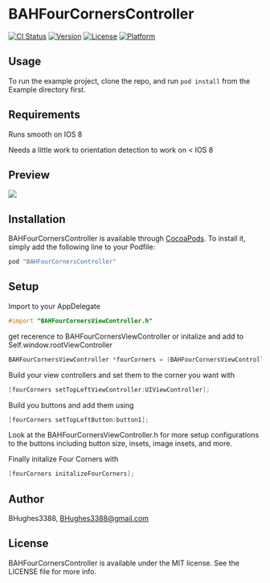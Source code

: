 # BAHFourCornersController

[![CI Status](http://img.shields.io/travis/BHughes3388/BAHFourCornersController.svg?style=flat)](https://travis-ci.org/BHughes3388/BAHFourCornersController)
[![Version](https://img.shields.io/cocoapods/v/BAHFourCornersController.svg?style=flat)](http://cocoapods.org/pods/BAHFourCornersController)
[![License](https://img.shields.io/cocoapods/l/BAHFourCornersController.svg?style=flat)](http://cocoapods.org/pods/BAHFourCornersController)
[![Platform](https://img.shields.io/cocoapods/p/BAHFourCornersController.svg?style=flat)](http://cocoapods.org/pods/BAHFourCornersController)

## Usage

To run the example project, clone the repo, and run `pod install` from the Example directory first.

## Requirements

Runs smooth on IOS 8

Needs a little work to orientation detection to work on < IOS 8

## Preview

![](http://img.photobucket.com/albums/v235/rx7anator/Mobile%20Applications/4695aaf3-09b8-43e0-ba3f-490ba26918b0_zpszoe2ncbi.png)

## Installation

BAHFourCornersController is available through [CocoaPods](http://cocoapods.org). To install
it, simply add the following line to your Podfile:

```ruby
pod "BAHFourCornersController"
```

## Setup

Import to your AppDelegate
```Objective-C
#import "BAHFourCornersViewController.h"
```

get recerence to BAHFourCornersViewController or initalize and add to Self.window.rootViewController
```Objective-C
BAHFourCornersViewController *fourCorners = (BAHFourCornersViewController*)Self.window.rootViewController;
```

Build your view controllers and set them to the corner you want with
```Objective-C
[fourCorners setTopLeftViewController:UIViewController];
```

Build you buttons and add them using
```Objective-C
[fourCorners setTopLeftButton:button1];
```

Look at the BAHFourCornersViewController.h for more setup configurations to the buttons including button size, insets, image insets, and more.

Finally initalize Four Corners with
```Objective-C
[fourCorners initalizeFourCorners];
```

## Author

BHughes3388, BHughes3388@gmail.com

## License

BAHFourCornersController is available under the MIT license. See the LICENSE file for more info.

